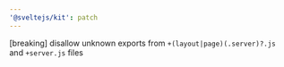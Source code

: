 ```yaml
---
'@sveltejs/kit': patch
---
```


[breaking] disallow unknown exports from `+(layout|page)(.server)?.js` and `+server.js` files
